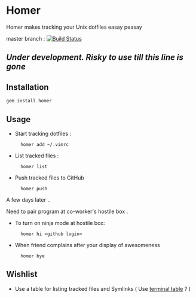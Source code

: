 # Homer


Homer makes tracking your Unix dotfiles easay peasay

master branch : [![Build Status](https://travis-ci.org/emilsoman/homer.png?branch=master)](https://travis-ci.org/emilsoman/homer)  

## *Under development. Risky to use till this line is gone*


## Installation

    gem install homer
## Usage

- Start tracking dotfiles :

        homer add ~/.vimrc
- List tracked files :

        homer list
- Push tracked files to GitHub

        homer push

A few days later ..

Need to pair program at co-worker's hostile box .

- To turn on ninja mode at hostile box:

        homer hi <github login>
- When friend complains after your display of awesomeness

        homer bye
        
## Wishlist
- Use a table for listing tracked files and Symlinks ( Use [terminal table](https://github.com/visionmedia/terminal-table) ? )
